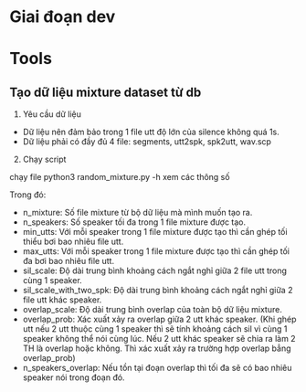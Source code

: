 # Giai đoạn dev 



# Tools 

## Tạo dữ liệu mixture dataset từ db

1. Yêu cầu dữ liệu

- Dữ liệu nên đảm bảo trong 1 file utt độ lớn của silence không quá 1s.
- Dữ liệu phải có đầy đủ 4 file: segments, utt2spk, spk2utt, wav.scp 

2. Chạy script 

chạy file python3 random_mixture.py -h xem các thông số 

Trong đó:
- n_mixture: Số file mixture từ bộ dữ liệu mà mình muốn tạo ra.
- n_speakers: Số speaker tối đa trong 1 file mixture được tạo. 
- min_utts: Với mỗi speaker trong 1 file mixture được tạo thì cần ghép tối thiểu bơi bao nhiêu file utt.
- max_utts: Với mỗi speaker trong 1 file mixture được tạo thì cần ghép tối đa bơi bao nhiêu file utt.
- sil_scale: Độ dài trung bình khoảng cách ngắt nghỉ giữa 2 file utt trong cùng 1 speaker.
- sil_scale_with_two_spk: Độ dài trung bình khoảng cách ngắt nghỉ giữa 2 file utt khác speaker.
- overlap_scale: Độ dài trung bình overlap của toàn bộ dữ liệu mixture.
- overlap_prob: Xác xuất xảy ra overlap giữa 2 utt khác speaker. (Khi ghép utt nếu 2 utt thuộc cùng 1 speaker thì sẽ tính khoảng cách sil vì cùng 1 speaker không thể nói cùng lúc. Nếu 2 utt khác speaker sẽ chia ra làm 2 TH là overlap hoặc không. Thì xác xuất xảy ra trường hợp overlap bẳng overlap_prob)
- n_speakers_overlap: Nếu tồn tại đoạn overlap thì tối đa sẽ có bao nhiêu speaker nói trong đoạn đó.